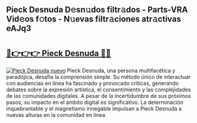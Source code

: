 ## Pieck Desnuda D𝚎sn𝚞dos filtr𝚊dos - Parts-VRA Vid𝚎os f𝚘tos - N𝚞evas filtr𝚊ciones atr𝚊ctivas eAJq3

# <h2><a href="http://mb8z9s.tromn.icu/?c=Pieck+Desnuda">🔗👉👉👉 Pieck Desnuda 🔗🔗</a></h2>

[![Pieck Desnuda nuevo](https://i.imgur.com/pEAQMta.gif)](http://mb8z9s.tromn.icu/?c=Pieck+Desnuda)
Pieck Desnuda, una persona multifacética y paradójica, desafía la comprensión simple. Su método único de interactuar con audiencias en línea ha fascinado y provocado críticas, generando debates sobre la expresión artística, el consentimiento y las complejidades de las comunidades digitales. A pesar de la incertidumbre de sus próximos pasos, su impacto en el ámbito digital es significativo. La determinación inquebrantable y el magnetismo innegable impulsan a Pieck Desnuda a nuevas alturas en la comunidad en línea.
